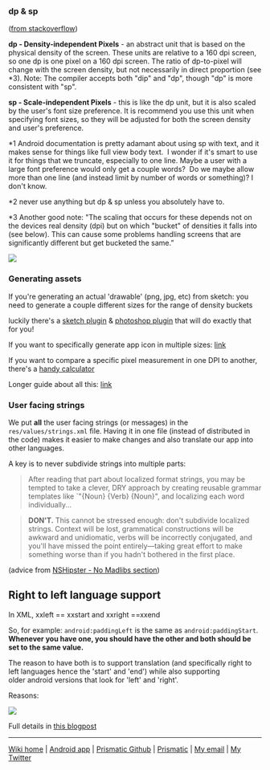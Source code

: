### dp & sp
([from stackoverflow](http://stackoverflow.com/a/2025541/2561578))  

**dp - Density-independent Pixels** - an abstract unit that is based on the physical density of the screen. These units are relative to a 160 dpi screen, so one dp is one pixel on a 160 dpi screen. The ratio of dp-to-pixel will change with the screen density, but not necessarily in direct proportion (see *3). Note: The compiler accepts both "dip" and "dp", though "dp" is more consistent with "sp".  

**sp - Scale-independent Pixels** - this is like the dp unit, but it is also scaled by the user's font size preference. It is recommend you use this unit when specifying font sizes, so they will be adjusted for both the screen density and user's preference.  

*1 Android documentation is pretty adamant about using sp with text, and it makes sense for things like full view body text.  I wonder if it's smart to use it for things that we truncate, especially to one line. Maybe a user with a large font preference would only get a couple words?  Do we maybe allow more than one line (and instead limit by number of words or something)? I don't know.  

*2 never use anything but dp & sp unless you absolutely have to.    

*3 Another good note: "The scaling that occurs for these depends not on the devices real density (dpi) but on which "bucket" of densities it falls into (see below). This can cause some problems handling screens that are significantly different but get bucketed the same.”

![](http://i.imgur.com/LkBSmEE.png)

### Generating assets
If you're generating an actual 'drawable' (png, jpg, etc) from sketch: you need to generate a couple different sizes for the range of density buckets  

luckily there's a [sketch plugin](https://github.com/pixi-stix/sketch-mobile-assets  ) & [photoshop plugin](http://www.cutandslice.me/) that will do exactly that for you!

If you want to specifically generate app icon in multiple sizes: [link](http://romannurik.github.io/AndroidAssetStudio/icons-launcher.html)

If you want to compare a specific pixel measurement in one DPI to another, there's a [handy calculator](http://jennift.com/dpical.html)

Longer guide about all this: [link](http://developer.android.com/training/multiscreen/screendensities.html)

### User facing strings
We put **all** the user facing strings (or messages) in the `res/values/strings.xml` file.  Having it in one file (instead of distributed in the code) makes it easier to make changes and also translate our app into other languages.

A key is to never subdivide strings into multiple parts:

> After reading that part about localized format strings, you may be tempted to take a clever, DRY approach by creating reusable grammar templates like `"{Noun} {Verb} {Noun}", and localizing each word individually...

> **DON'T.** This cannot be stressed enough: don't subdivide localized strings. Context will be lost, grammatical constructions will be awkward and unidiomatic, verbs will be incorrectly conjugated, and you'll have missed the point entirely—taking great effort to make something worse than if you hadn't bothered in the first place.

(advice from [NSHipster - No Madlibs section](http://nshipster.com/nslocalizedstring/))

## Right to left language support
In XML, xxleft == xxstart and xxright ==xxend  

So, for example: `android:paddingLeft` is the same as `android:paddingStart`.  **Whenever you have one, you should have the other and both should be set to the same value.**

The reason to have both is to support translation (and specifically right to left languages hence the 'start' and 'end') while also supporting older android versions that look for 'left' and 'right'.  

Reasons:

![](http://i.imgur.com/b0ogonl.png)

Full details in [this blogpost](http://android-developers.blogspot.com/2013/03/native-rtl-support-in-android-42.html)

---
[Wiki home](https://github.com/nstevens/androidguide/) | [Android app](http://play.google.com/store/apps/details?id=com.Prismatic.android) | [Prismatic Github](http://github.com/Prismatic) | [Prismatic](http://getprismatic.com) | [My email](mailto:nick@eyesturnedskywards.com) | [My Twitter](http://twitter.com/njs)